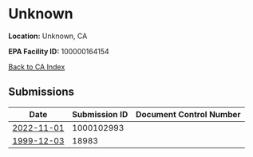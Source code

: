 # Unknown

**Location:** Unknown, CA

**EPA Facility ID:** 100000164154

[Back to CA Index](../../index.md)

## Submissions

| Date | Submission ID | Document Control Number |
|------|--------------|-------------------------|
| [2022-11-01](submissions/1000102993.md) | 1000102993 |  |
| [1999-12-03](submissions/18983.md) | 18983 |  |
